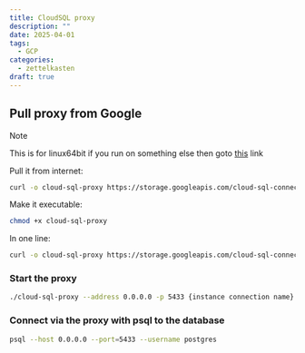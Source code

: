```yaml
---
title: CloudSQL proxy
description: ""
date: 2025-04-01
tags:
  - GCP
categories:
  - zettelkasten
draft: true
---
```


## Pull proxy from Google

> [!Note]
> This is for linux64bit if you run on something else then goto [this](https://cloud.google.com/sql/docs/postgres/sql-proxy#linux-64-bit) link

Pull it from internet:

```bash
curl -o cloud-sql-proxy https://storage.googleapis.com/cloud-sql-connectors/cloud-sql-proxy/v2.11.4/cloud-sql-proxy.linux.amd64
```

Make it executable:

```bash
chmod +x cloud-sql-proxy
```

In one line:

```bash
curl -o cloud-sql-proxy https://storage.googleapis.com/cloud-sql-connectors/cloud-sql-proxy/v2.11.4/cloud-sql-proxy.linux.amd64 && chmod +x cloud-sql-proxy
```

### Start the proxy

```bash
./cloud-sql-proxy --address 0.0.0.0 -p 5433 {instance connection name} -c /path/to/key
```

### Connect via the proxy with psql to the database

```bash
psql --host 0.0.0.0 --port=5433 --username postgres
```
